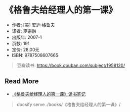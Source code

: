 # 《格鲁夫给经理人的第一课》

- 作者:  [美] 安迪·格鲁夫 
- 译者: 巫宗融 
- 出版年: 2007-1
- 页数: 191
- 定价: 28.00元
- ISBN: 9787508607665

> 豆瓣读书: https://book.douban.com/subject/1958120/



## Read More

- [《格鲁夫给经理人的第一课》读书笔记](https://www.jianshu.com/p/4df7768e502e)

> docsify serve ./books/《格鲁夫给经理人的第一课》/